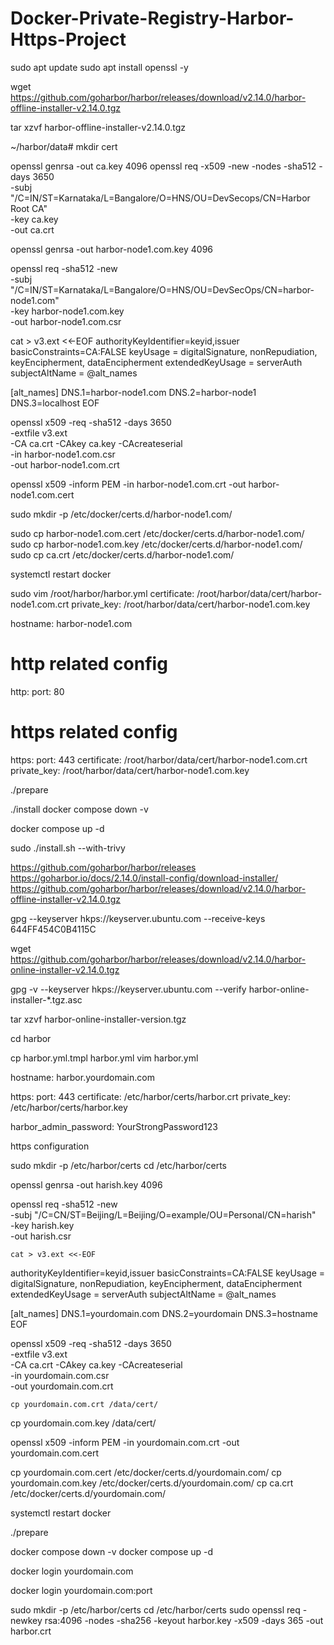 # Docker-Private-Registry-Harbor-Https-Project


sudo apt update
sudo apt install openssl -y


wget https://github.com/goharbor/harbor/releases/download/v2.14.0/harbor-offline-installer-v2.14.0.tgz

tar xzvf harbor-offline-installer-v2.14.0.tgz

~/harbor/data# mkdir cert

openssl genrsa -out ca.key 4096
openssl req -x509 -new -nodes -sha512 -days 3650 \
 -subj "/C=IN/ST=Karnataka/L=Bangalore/O=HNS/OU=DevSecops/CN=Harbor Root CA" \
 -key ca.key \
 -out ca.crt

openssl genrsa -out harbor-node1.com.key 4096

openssl req -sha512 -new \
  -subj "/C=IN/ST=Karnataka/L=Bangalore/O=HNS/OU=DevSecOps/CN=harbor-node1.com" \
  -key harbor-node1.com.key \
  -out harbor-node1.com.csr

cat > v3.ext <<-EOF
authorityKeyIdentifier=keyid,issuer
basicConstraints=CA:FALSE
keyUsage = digitalSignature, nonRepudiation, keyEncipherment, dataEncipherment
extendedKeyUsage = serverAuth
subjectAltName = @alt_names

[alt_names]
DNS.1=harbor-node1.com
DNS.2=harbor-node1
DNS.3=localhost
EOF


openssl x509 -req -sha512 -days 3650 \
  -extfile v3.ext \
  -CA ca.crt -CAkey ca.key -CAcreateserial \
  -in harbor-node1.com.csr \
  -out harbor-node1.com.crt


openssl x509 -inform PEM -in harbor-node1.com.crt -out harbor-node1.com.cert 


sudo mkdir -p /etc/docker/certs.d/harbor-node1.com/

sudo cp harbor-node1.com.cert /etc/docker/certs.d/harbor-node1.com/
sudo cp harbor-node1.com.key /etc/docker/certs.d/harbor-node1.com/
sudo cp ca.crt /etc/docker/certs.d/harbor-node1.com/

systemctl restart docker

sudo vim /root/harbor/harbor.yml
  certificate: /root/harbor/data/cert/harbor-node1.com.crt
  private_key: /root/harbor/data/cert/harbor-node1.com.key

hostname: harbor-node1.com
  
# http related config
http:
  port: 80

# https related config
https:
  port: 443
  certificate: /root/harbor/data/cert/harbor-node1.com.crt
  private_key: /root/harbor/data/cert/harbor-node1.com.key



./prepare

./install
docker compose down -v

docker compose up -d


sudo ./install.sh --with-trivy







https://github.com/goharbor/harbor/releases
https://goharbor.io/docs/2.14.0/install-config/download-installer/
https://github.com/goharbor/harbor/releases/download/v2.14.0/harbor-offline-installer-v2.14.0.tgz


gpg --keyserver hkps://keyserver.ubuntu.com --receive-keys 644FF454C0B4115C

wget https://github.com/goharbor/harbor/releases/download/v2.14.0/harbor-online-installer-v2.14.0.tgz



gpg -v --keyserver hkps://keyserver.ubuntu.com --verify harbor-online-installer-*.tgz.asc


tar xzvf harbor-online-installer-version.tgz

cd harbor

cp harbor.yml.tmpl harbor.yml
vim harbor.yml

hostname: harbor.yourdomain.com

https:
  port: 443
  certificate: /etc/harbor/certs/harbor.crt
  private_key: /etc/harbor/certs/harbor.key

harbor_admin_password: YourStrongPassword123

https configuration 



sudo mkdir -p /etc/harbor/certs
cd /etc/harbor/certs

openssl genrsa -out harish.key 4096

openssl req -sha512 -new \
    -subj "/C=CN/ST=Beijing/L=Beijing/O=example/OU=Personal/CN=harish" \
    -key harish.key \
    -out harish.csr

    cat > v3.ext <<-EOF
authorityKeyIdentifier=keyid,issuer
basicConstraints=CA:FALSE
keyUsage = digitalSignature, nonRepudiation, keyEncipherment, dataEncipherment
extendedKeyUsage = serverAuth
subjectAltName = @alt_names

[alt_names]
DNS.1=yourdomain.com
DNS.2=yourdomain
DNS.3=hostname
EOF

openssl x509 -req -sha512 -days 3650 \
    -extfile v3.ext \
    -CA ca.crt -CAkey ca.key -CAcreateserial \
    -in yourdomain.com.csr \
    -out yourdomain.com.crt

    cp yourdomain.com.crt /data/cert/
cp yourdomain.com.key /data/cert/

openssl x509 -inform PEM -in yourdomain.com.crt -out yourdomain.com.cert


cp yourdomain.com.cert /etc/docker/certs.d/yourdomain.com/
cp yourdomain.com.key /etc/docker/certs.d/yourdomain.com/
cp ca.crt /etc/docker/certs.d/yourdomain.com/

systemctl restart docker

./prepare

docker compose down -v
docker compose up -d

docker login yourdomain.com

docker login yourdomain.com:port


 sudo mkdir -p /etc/harbor/certs
cd /etc/harbor/certs
sudo openssl req -newkey rsa:4096 -nodes -sha256 -keyout harbor.key -x509 -days 365 -out harbor.crt
